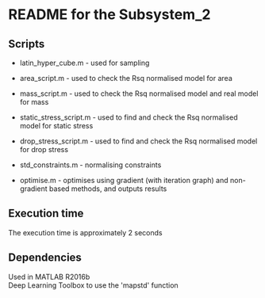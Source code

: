 README for the Subsystem_2
=======

Scripts
-------
* latin_hyper_cube.m - used for sampling
* area_script.m - used to check the Rsq normalised model for area
* mass_script.m - used to check the Rsq normalised model and real model for mass
* static_stress_script.m - used to find and check the Rsq normalised model for static stress
* drop_stress_script.m - used to find and check the Rsq normalised model for drop stress

* std_constraints.m - normalising constraints
* optimise.m - optimises using gradient (with iteration graph) and non-gradient based methods, and outputs results

Execution time
-------
The execution time is approximately 2 seconds

Dependencies
-------
Used in MATLAB R2016b  
Deep Learning Toolbox to use the 'mapstd' function
